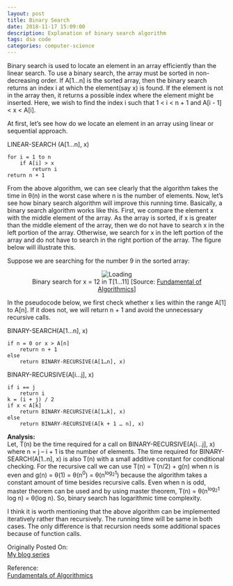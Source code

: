 ```yaml
---
layout: post
title: Binary Search
date: 2018-11-17 15:09:00
description: Explanation of binary search algorithm 
tags: dsa code
categories: computer-science
---
```

Binary search is used to locate an element in an array efficiently than the linear search. To use a binary search, the array must be sorted in non-decreasing order. If A[1…n] is the sorted array, then the binary search returns an index i at which the element(say x) is found. If the element is not in the array then, it returns a possible index where the element might be inserted. Here, we wish to find the index i such that 1 < i < n + 1 and A[i - 1] < x < A[i].

At first, let’s see how do we locate an element in an array using linear or sequential approach.

LINEAR-SEARCH (A[1…n], x)
```
for i = 1 to n
    if A[i] > x
        return i
return n + 1
```

From the above algorithm, we can see clearly that the algorithm takes the time in θ(n) in the worst case where n is the number of elements. Now, let’s see how binary search algorithm will improve this running time. Basically, a binary search algorithm works like this. First, we compare the element x with the middle element of the array. As the array is sorted, if x is greater than the middle element of the array, then we do not have to search x in the left portion of the array. Otherwise, we search for x in the left portion of the array and do not have to search in the right portion of the array. The figure below will illustrate this.

Suppose we are searching for the number 9 in the sorted array:

<figure align="center">
  <img alt="Loading" src="https://blogger.googleusercontent.com/img/b/R29vZ2xl/AVvXsEi92JZtZ_KRTtp3CnRxBb7RkK1pntDRPRXXBCJhYjmW9FtvABUMlcNLJb2f1YhxSYrn20PsaMW3drAjOsnquiYJ-6l7FJ3TKBA6x4EMcNXbzJoyzNombHjdOkl9UHU9GKKO8R00vNH4vcwtLzYGJY5-mgY1RpiTB1FQRhdBST-JJusi7UvA37c2SYSr/s320/binary_search.png"/>
  <figcaption align="center">Binary search for x = 12 in T[1...11] [Source: <a href="https://www.amazon.com/Fundamentals-Algorithmics-Gilles-Brassard/dp/0133350681">Fundamental of Algorithmics</a>]</figcaption>
</figure>

In the pseudocode below, we first check whether x lies within the range A[1] to A[n]. If it does not, we will return n + 1 and avoid the unnecessary recursive calls.

BINARY-SEARCH(A[1…n], x)
```
if n = 0 or x > A[n]
    return n + 1
else
    return BINARY-RECURSIVE(A[1…n], x)
```
BINARY-RECURSIVE(A[i…j], x)
```
if i == j
    return i
k = (i + j) / 2
if x < A[k]
    return BINARY-RECURSIVE(A[1…k], x)
else
    return BINARY-RECURSIVE(A[k + 1 … n], x)
```

**Analysis:**  
Let, T(n) be the time required for a call on BINARY-RECURSIVE(A[i…j], x) where n = j – i + 1 is the number of elements. The time required for BINARY-SEARCH(A[1..n], x) is also T(n) with a small additive constant for conditional checking. For the recursive call we can use T(n) = T(n/2) + g(n) when n is even and g(n) = θ(1) = θ(n<sup>0</sup>) =  θ(n<sup>log<sub>2</sub>1</sup>) because the algorithm takes a constant amount of time besides recursive calls. Even when n is odd, master theorem can be used and by using master theorem, T(n) = θ(n<sup>log<sub>2</sub>1</sup> log n) = θ(log n). So, binary search has logarithmic time complexity.

I think it is worth mentioning that the above algorithm can be implemented iteratively rather than recursively. The running time will be same in both cases. The only difference is that recursion needs some additional spaces because of function calls.

Originally Posted On:  
[My blog series](https://nisheshawale.blogspot.com/2018/11/binary-search.html)

Reference:  
[Fundamentals of Algorithmics](https://www.amazon.com/Fundamentals-Algorithmics-Gilles-Brassard/dp/0133350681)

